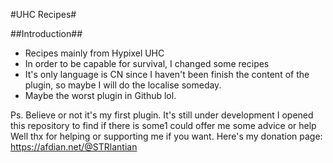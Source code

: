 #UHC Recipes#

##Introduction##
- Recipes mainly from Hypixel UHC
- In order to be capable for survival, I changed some recipes
- It's only language is CN since I haven't been finish the content of the plugin, so maybe I will do the localise someday.
- Maybe the worst plugin in Github lol.

Ps.
Believe or not it's my first plugin.
It's still under development
I opened this repository to find if there is some1 could offer me some advice or help
Well thx for helping or supporting me if you want.
Here's my donation page: https://afdian.net/@STRlantian
